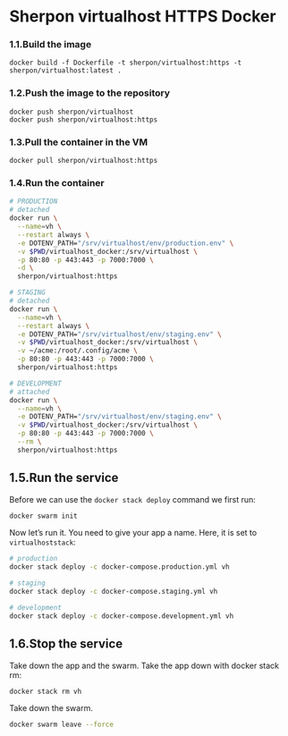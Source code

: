 # Sherpon virtualhost HTTPS Docker

### 1.1.Build the image
```
docker build -f Dockerfile -t sherpon/virtualhost:https -t sherpon/virtualhost:latest .
```

### 1.2.Push the image to the repository
```
docker push sherpon/virtualhost
docker push sherpon/virtualhost:https
```

### 1.3.Pull the container in the VM
```
docker pull sherpon/virtualhost:https
```

### 1.4.Run the container
```sh
# PRODUCTION
# detached
docker run \
  --name=vh \
  --restart always \
  -e DOTENV_PATH="/srv/virtualhost/env/production.env" \
  -v $PWD/virtualhost_docker:/srv/virtualhost \
  -p 80:80 -p 443:443 -p 7000:7000 \
  -d \
  sherpon/virtualhost:https
```

```sh
# STAGING
# detached
docker run \
  --name=vh \
  --restart always \
  -e DOTENV_PATH="/srv/virtualhost/env/staging.env" \
  -v $PWD/virtualhost_docker:/srv/virtualhost \
  -v ~/acme:/root/.config/acme \
  -p 80:80 -p 443:443 -p 7000:7000 \
  sherpon/virtualhost:https
```

```sh
# DEVELOPMENT
# attached
docker run \
  --name=vh \
  -e DOTENV_PATH="/srv/virtualhost/env/staging.env" \
  -v $PWD/virtualhost_docker:/srv/virtualhost \
  -p 80:80 -p 443:443 -p 7000:7000 \
  --rm \
  sherpon/virtualhost:https
```


## 1.5.Run the service
Before we can use the ``docker stack deploy`` command we first run:
```sh
docker swarm init
```

Now let’s run it. You need to give your app a name. Here, it is set to ``virtualhoststack``:
```sh
# production
docker stack deploy -c docker-compose.production.yml vh

# staging
docker stack deploy -c docker-compose.staging.yml vh

# development
docker stack deploy -c docker-compose.development.yml vh
```

## 1.6.Stop the service
Take down the app and the swarm.
Take the app down with docker stack rm:
```sh
docker stack rm vh
```

Take down the swarm.
```sh
docker swarm leave --force
```